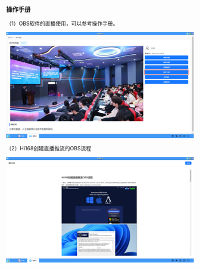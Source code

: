 ### 操作手册
（1）OBS软件的直播使用，可以参考操作手册。

![alt text](./live12.png)

（2）Hi168创建直播推流的OBS流程

![alt text](./live13.png)